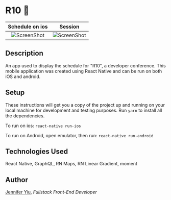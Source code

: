 # R10 📱

<!-- -->

|                                              Schedule on ios                                              |                                                 Session                                                  |
| :-------------------------------------------------------------------------------------------------------: | :------------------------------------------------------------------------------------------------------: |
| ![ScreenShot](https://github.com/jenjjy/R10-App/blob/master/js/assets/images/screenshot-ios-schedule.png) | ![ScreenShot](https://github.com/jenjjy/R10-App/blob/master/js/assets/images/screenshot-ios-session.png) |

<!-- -->
<!-- -->

## Description

An app used to display the schedule for "R10", a developer conference. This mobile application was created using React Native and can be run on both iOS and android.

## Setup

These instructions will get you a copy of the project up and running on your local machine for development and testing purposes. Run `yarn` to install all the dependencies.

To run on ios: `react-native run-ios`

To run on Android, open emulator, then run: `react-native run-android`

## Technologies Used

React Native, GraphQL, RN Maps, RN Linear Gradient, moment

## Author

[Jennifer Yiu](https://www.linkedin.com/in/jennifer-yiu-12145836/), _Fullstack Front-End Developer_
